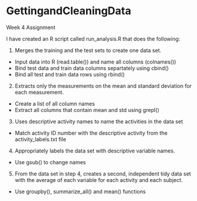 # GettingandCleaningData
Week 4 Assignment


I have created an R script called run_analysis.R that does the following:

1. Merges the training and the test sets to create one data set.
  - Input data into R (read.table()) and name all columns (colnames())
  - Bind test data and train data columns separtately using cbind()
  - Bind all test and train data rows using rbind()
2. Extracts only the measurements on the mean and standard deviation for each measurement.
  - Create a list of all column names
  - Extract all columns that contain mean and std using grepl()
3. Uses descriptive activity names to name the activities in the data set
  - Match activity ID number with the descriptive activity from the activity_labels.txt file
4. Appropriately labels the data set with descriptive variable names.
  - Use gsub() to change names
5. From the data set in step 4, creates a second, independent tidy data set with the average of each variable for each activity and each subject.
  - Use groupby(), summarize_all() and mean() functions
